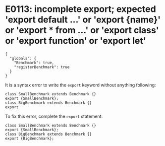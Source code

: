 # E0113: incomplete export; expected 'export default ...' or 'export {name}' or 'export * from ...' or 'export class' or 'export function' or 'export let'

```config-for-examples
{
  "globals": {
    "Benchmark": true,
    "registerBenchmark": true
  }
}
```

It is a syntax error to write the `export` keyword without anything following:

    class SmallBenchmark extends Benchmark {}
    export {SmallBenchmark};
    class BigBenchmark extends Benchmark {}
    export

To fix this error, complete the `export` statement:

    class SmallBenchmark extends Benchmark {}
    export {SmallBenchmark};
    class BigBenchmark extends Benchmark {}
    export {BigBenchmark};
